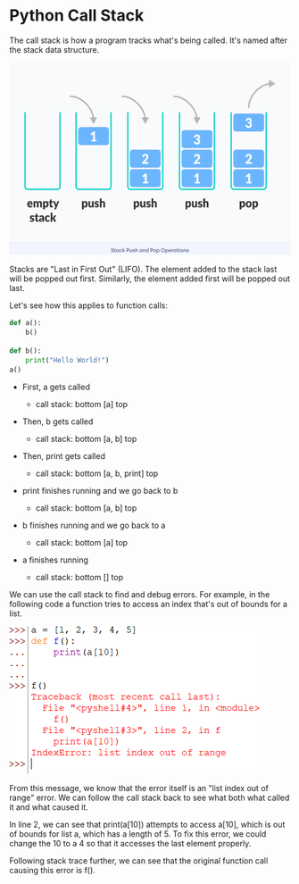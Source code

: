 # Python Call Stack

The call stack is how a program tracks what's being called.
It's named after the stack data structure.

![stack](stack.png)

Stacks are "Last in First Out" (LIFO). The element added to the stack last will be popped out first. Similarly, the element added first will be popped out last.

Let's see how this applies to function calls:

```python
def a():
    b()

def b():
    print("Hello World!")
a()
```

* First, a gets called
  * call stack: bottom [a] top
* Then, b gets called
  * call stack: bottom [a, b] top
* Then, print gets called
  * call stack: bottom [a, b, print] top

* print finishes running and we go back to b
  * call stack: bottom [a, b] top
* b finishes running and we go back to a
  * call stack: bottom [a] top
* a finishes running
  * call stack: bottom [] top

We can use the call stack to find and debug errors.
For example, in the following code a function tries to access an index that's out of bounds for a list.

![call stack error](call-stack-error.png)

From this message, we know that the error itself is an "list index out of range" error. We can follow the call stack back to see what both what called it and what caused it.

In line 2, we can see that print(a[10]) attempts to access a[10], which is out of bounds for list a, which has a length of 5. To fix this error, we could change the 10 to a 4 so that it accesses the last element properly.

Following stack trace further, we can see that the original function call causing this error is f().
